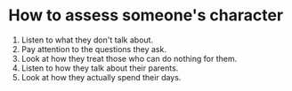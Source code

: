 # How to assess someone's character

1. Listen to what they don't talk about.
2. Pay attention to the questions they ask.
3. Look at how they treat those who can do nothing for them.
4. Listen to how they talk about their parents.
5. Look at how they actually spend their days.
